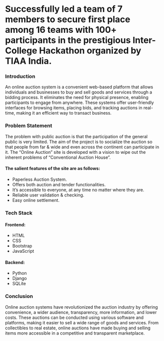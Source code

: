 # Successfully led a team of 7 members to secure first place among 16 teams with 100+ participants in the prestigious Inter-College Hackathon organized by TIAA India. </br>
### Introduction <br/>
An online auction system is a convenient web-based platform that allows individuals and businesses to buy and sell goods and services through a bidding process. It eliminates the need for physical presence, enabling participants to engage from anywhere. These systems offer user-friendly interfaces for browsing items, placing bids, and tracking auctions in real-time, making it an efficient way to transact business.<br/>

### Problem Statement <br/>
The problem with public auction is that the participation of the general public is very limited. The aim of the project is to socialize the auction so that people from far & wide and even across the continent can participate in it. The “Online Auction” site is developed with a vision to wipe out the inherent problems of “Conventional Auction House”.  <br/>
#### The salient features of the site are as follows: <br/>
* Paperless Auction System. <br/>
* Offers both auction and tender functionalities. <br/>
* It’s accessible to everyone, at any time no matter where they are. <br/>
* Reliable user validation & checking. <br/>
* Easy online settlement. <br/>

### Tech Stack <br/>
#### Frontend: <br/>
* HTML <br/>
* CSS <br/>
* Bootstrap <br/>
* JavaScript <br/>
#### Backend: <br/>
* Python<br/>
* Django<br/>
* SQLite<br/>

### Conclusion<br/>
Online auction systems have revolutionized the auction industry by offering convenience, a wider audience, transparency, more information, and lower costs. These auctions can be conducted using various software and platforms, making it easier to sell a wide range of goods and services. From collectibles to real estate, online auctions have made buying and selling items more accessible in a competitive and transparent marketplace.
